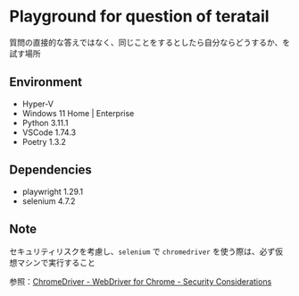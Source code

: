 # Playground for question of teratail

質問の直接的な答えではなく、同じことをするとしたら自分ならどうするか、を試す場所

## Environment

-   Hyper-V
-   Windows 11 Home | Enterprise
-   Python 3.11.1
-   VSCode 1.74.3
-   Poetry 1.3.2

## Dependencies

-   playwright 1.29.1
-   selenium 4.7.2

## Note

セキュリティリスクを考慮し、`selenium` で `chromedriver` を使う際は、必ず仮想マシンで実行すること

参照：[ChromeDriver - WebDriver for Chrome - Security Considerations](https://chromedriver.chromium.org/security-considerations)
